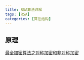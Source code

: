 ```yaml
---
title: RSA算法详解
tags: [RSA]
categories: [算法结构]
---
```


## 原理
[最全加密算法之对称加密和非对称加密](https://blog.csdn.net/shenggaofei/article/details/52333687)


